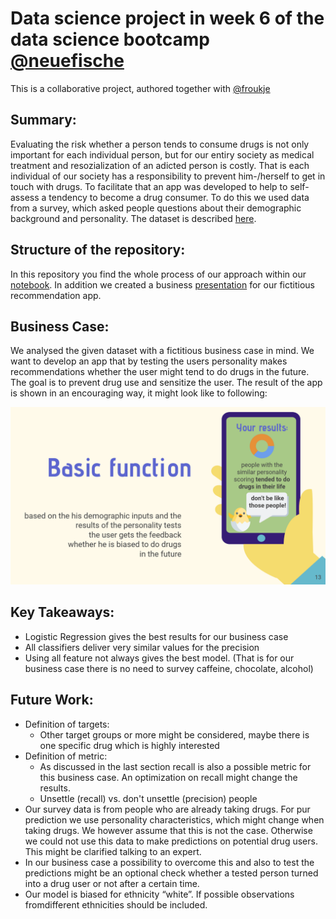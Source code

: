 # Data science project in week 6 of the data science bootcamp [@neuefische](https://www.neuefische.de/)

This is a collaborative project, authored together with [@froukje](https://github.com/froukje)

## Summary:

Evaluating the risk whether a person tends to consume drugs is not only important for each individual person, 
but for our entiry society as medical treatment and resozialization of an adicted person is costly. 
That is each individual of our society has a responsibility to prevent him-/herself to get in touch with drugs. 
To facilitate that an app was developed to help to self-assess a tendency to become a drug consumer. 
To do this we used data from a survey, which asked people questions about their demographic background and personality. 
The dataset is described [here](https://archive.ics.uci.edu/ml/datasets/Drug+consumption+%28quantified%29#).

## Structure of the repository:

In this repository you find the whole process of our approach within our [notebook](DS-Project-Personality-vs-Risk-of-Drug-Use.ipynb).
In addition we created a business [presentation](DS-Project-Presentation-Personality-vs-Drug-Use.pdf) for our fictitious recommendation app.

## Business Case:

We analysed the given dataset with a fictitious business case in mind.
We want to develop an app that by testing the users personality makes recommendations 
whether the user might tend to do drugs in the future. The goal is to prevent drug use and sensitize the user.
The result of the app is shown in an encouraging way, it might look like to following:

<div>
<img src="app_template.png" width="800"/>
</div>

## Key Takeaways:
* Logistic Regression gives the best results for our business case
* All classifiers deliver very similar values for the precision
* Using all feature not always gives the best model. (That is for our business case there is no need to survey caffeine, chocolate, alcohol)


## Future Work:
* Definition of targets:
    * Other target groups or more might be considered, maybe there is one specific drug which is highly interested
* Definition of metric:
    * As discussed in the last section recall is also a possible metric for this business case. An optimization on recall might change the results. 
    * Unsettle (recall) vs. don't unsettle (precision) people
* Our survey data is from people who are already taking drugs. For pur prediction we use personality characteristics, which might change when taking drugs. We however assume that this is not the case. Otherwise we could not use this data to make predictions on potential drug users. This might be clarified talking to an expert.
* In our business case a possibility to overcome this and also to test the predictions might be an optional check whether a tested person turned into a drug user or not after a certain time. 
* Our model is biased for ethnicity “white”. If possible observations fromdifferent ethnicities should be included.
